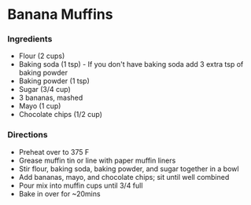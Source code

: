 # Banana Muffins

### Ingredients

- Flour (2 cups)
- Baking soda (1 tsp) - If you don't have baking soda add 3 extra tsp of baking powder
- Baking powder (1 tsp)
- Sugar (3/4 cup)
- 3 bananas, mashed
- Mayo (1 cup)
- Chocolate chips (1/2 cup)

### Directions

- Preheat over to 375 F
- Grease muffin tin or line with paper muffin liners
- Stir flour, baking soda, baking powder, and sugar together in a bowl
- Add bananas, mayo, and chocolate chips; sit until well combined
- Pour mix into muffin cups until 3/4 full
- Bake in over for ~20mins
